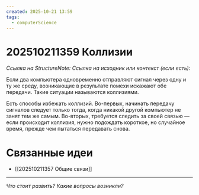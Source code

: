 ```yaml
---
created: 2025-10-21 13:59
tags:
  - computerScience
---
```

# 202510211359 Коллизии

*Ссылка на StructureNote:*
*Ссылка на исходник или контекст (если есть):*

Если два компьютера одновременно отправляют сигнал через одну и ту же среду, возникающие в результате помехи искажают обе передачи. Такие ситуации называются коллизиями.

Есть способы избежать коллизий. Во-первых, начинать передачу сигналов следует только тогда, когда никакой другой компьютер не занят тем же самым. Во-вторых, требуется следить за своей связью — если происходит коллизия, нужно подождать короткое, но случайное время, прежде чем пытаться передавать снова.

# Связанные идеи

- [[202510211357 Общие связи]]

---

*Что стоит развить? Какие вопросы возникли?*
